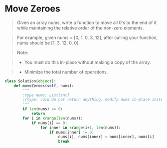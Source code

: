# Move Zeroes

> Given an array nums, write a function to move all 0's to the end of it while maintaining the relative order of the non-zero elements.

> For example, given nums = [0, 1, 0, 3, 12], after calling your function, nums should be [1, 3, 12, 0, 0].

> Note:

> * You must do this in-place without making a copy of the array.

> * Minimize the total number of operations.

```Python
class Solution(object):
    def moveZeroes(self, nums):
        """
        :type nums: List[int]
        :rtype: void Do not return anything, modify nums in-place instead.
        """
        if len(nums) == 0:
            return
        for i in xrange(len(nums)):
            if nums[i] == 0:
                for inner in xrange(i+1, len(nums)):
                    if nums[inner] != 0:
                        nums[i], nums[inner] = nums[inner], nums[i]
                        break
```
